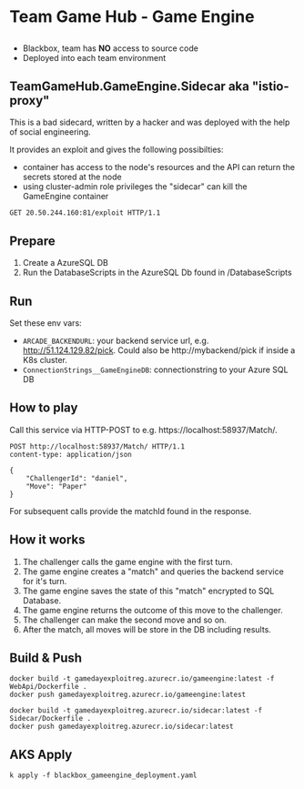 # Team Game Hub - Game Engine
##
* Blackbox, team has **NO** access to source code
* Deployed into each team environment

## TeamGameHub.GameEngine.Sidecar aka "istio-proxy"
This is a bad sidecard, written by a hacker and was deployed with the help of social engineering.

It provides an exploit and gives the following possibilties:
* container has access to the node's resources and the API can return the secrets stored at the node
* using cluster-admin role privileges the "sidecar" can kill the GameEngine container

```
GET 20.50.244.160:81/exploit HTTP/1.1
```



## Prepare
1. Create a AzureSQL DB
1. Run the DatabaseScripts in the AzureSQL Db found in /DatabaseScripts

## Run
Set these env vars:

* ```ARCADE_BACKENDURL```: your backend service url, e.g. http://51.124.129.82/pick. Could also be http://mybackend/pick if inside a K8s cluster.
* ```ConnectionStrings__GameEngineDB```: connectionstring to your Azure SQL DB

## How to play
Call this service via HTTP-POST to e.g. https://localhost:58937/Match/.
```
POST http://localhost:58937/Match/ HTTP/1.1
content-type: application/json

{
    "ChallengerId": "daniel",    
    "Move": "Paper"
}
```

For subsequent calls provide the matchId found in the response.





## How it works
1. The challenger calls the game engine with the first turn. 
1. The game engine creates a "match" and queries the backend service for it's turn.
1. The game engine saves the state of this "match" encrypted to SQL Database.
1. The game engine returns the outcome of this move to the challenger.
1. The challenger can make the second move and so on.
1. After the match, all moves will be store in the DB including results.


## Build & Push
```
docker build -t gamedayexploitreg.azurecr.io/gameengine:latest -f WebApi/Dockerfile .
docker push gamedayexploitreg.azurecr.io/gameengine:latest

docker build -t gamedayexploitreg.azurecr.io/sidecar:latest -f Sidecar/Dockerfile .
docker push gamedayexploitreg.azurecr.io/sidecar:latest
```

## AKS Apply
```
k apply -f blackbox_gameengine_deployment.yaml
```
